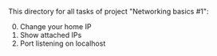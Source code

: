 This directory for all tasks of project "Networking basics #1":

0. Change your home IP
1. Show attached IPs
2. Port listening on localhost
